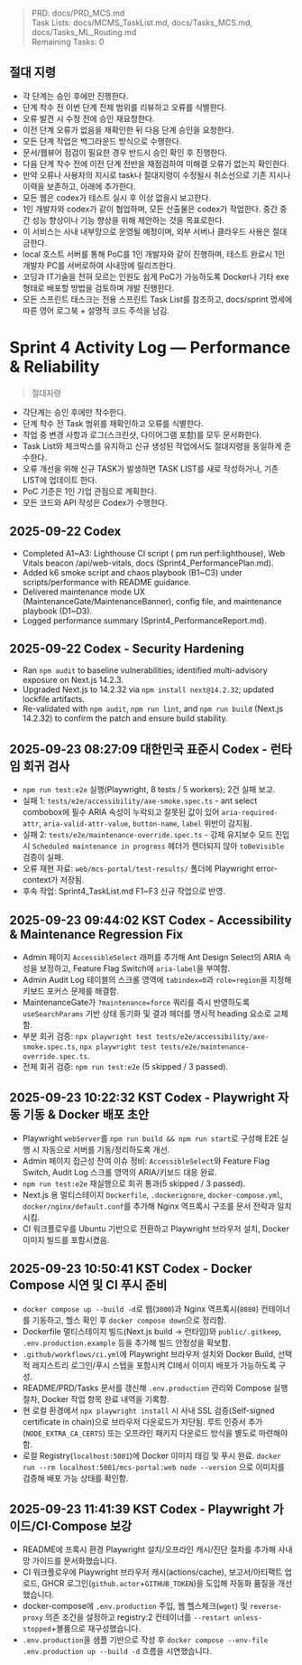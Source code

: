 > PRD: docs/PRD_MCS.md  
> Task Lists: docs/MCMS_TaskList.md, docs/Tasks_MCS.md, docs/Tasks_ML_Routing.md  
> Remaining Tasks: 0

## 절대 지령
- 각 단계는 승인 후에만 진행한다.
- 단계 착수 전 이번 단계 전체 범위를 리뷰하고 오류를 식별한다.
- 오류 발견 시 수정 전에 승인 재요청한다.
- 이전 단계 오류가 없음을 재확인한 뒤 다음 단계 승인을 요청한다.
- 모든 단계 작업은 백그라운드 방식으로 수행한다.
- 문서/웹뷰어 점검이 필요한 경우 반드시 승인 확인 후 진행한다.
- 다음 단계 착수 전에 이전 단계 전반을 재점검하여 미해결 오류가 없는지 확인한다.
- 만약 오류나 사용자의 지시로 task나 절대지령이 수정될시 취소선으로 기존 지시나 이력을 보존하고, 아래에 추가한다.
- 모든 웹은 codex가 테스트 실시 후 이상 없을시 보고한다.
- 1인 개발자와 codex가 같이 협업하며, 모든 산출물은 codex가 작업한다. 중간 중간 성능 향상이나 기능 향상을 위해 제안하는 것을 목표로한다.
- 이 서비스는 사내 내부망으로 운영될 예정이며, 외부 서버나 클라우드 사용은 절대 금한다.
- local 호스트 서버를 통해 PoC를 1인 개발자와 같이 진행하며, 테스트 완료시 1인 개발자 PC를 서버로하여 사내망에 릴리즈한다.
- 코딩과 IT기술을 전혀 모르는 인원도 쉽게 PoC가 가능하도록 Docker나 기타 exe 형태로 배포할 방법을 검토하며 개발 진행한다.
- 모든 스프린트 태스크는 전용 스프린트 Task List를 참조하고, docs/sprint 명세에 따른 영어 로그북 + 설명적 코드 주석을 남김.
# Sprint 4 Activity Log — Performance & Reliability

> 절대지령
- 각단계는 승인 후에만 착수한다.
- 단계 착수 전 Task 범위를 재확인하고 오류를 식별한다.
- 작업 중 변경 사항과 로그(스크린샷, 다이어그램 포함)를 모두 문서화한다.
- Task List와 체크박스를 유지하고 신규 생성된 작업에서도 절대지령을 동일하게 준수한다.
- 오류 개선을 위해 신규 TASK가 발생하면 TASK LIST를 새로 작성하거나, 기존 LIST에 업데이트 한다.
- PoC 기준은 1인 기업 관점으로 계획한다.
- 모든 코드와 API 작성은 Codex가 수행한다.


## 2025-09-22 Codex
- Completed A1~A3: Lighthouse CI script (
pm run perf:lighthouse), Web Vitals beacon /api/web-vitals, docs (Sprint4_PerformancePlan.md).
- Added k6 smoke script and chaos playbook (B1~C3) under scripts/performance with README guidance.
- Delivered maintenance mode UX (MaintenanceGate/MaintenanceBanner), config file, and maintenance playbook (D1~D3).
- Logged performance summary (Sprint4_PerformanceReport.md).

## 2025-09-22 Codex - Security Hardening
- Ran `npm audit` to baseline vulnerabilities; identified multi-advisory exposure on Next.js 14.2.3.
- Upgraded Next.js to 14.2.32 via `npm install next@14.2.32`; updated lockfile artifacts.
- Re-validated with `npm audit`, `npm run lint`, and `npm run build` (Next.js 14.2.32) to confirm the patch and ensure build stability.
## 2025-09-23 08:27:09 대한민국 표준시 Codex - 런타임 회귀 검사
- `npm run test:e2e` 실행(Playwright, 8 tests / 5 workers); 2건 실패 보고.
- 실패 1: `tests/e2e/accessibility/axe-smoke.spec.ts` - ant select combobox에 필수 ARIA 속성이 누락되고 잘못된 값이 있어 `aria-required-attr`, `aria-valid-attr-value`, `button-name`, `label` 위반이 감지됨.
- 실패 2: `tests/e2e/maintenance-override.spec.ts` - 강제 유지보수 모드 진입 시 `Scheduled maintenance in progress` 헤더가 렌더되지 않아 `toBeVisible` 검증이 실패.
- 오류 재현 자료: `web/mcs-portal/test-results/` 폴더에 Playwright error-context가 저장됨.
- 후속 작업: Sprint4_TaskList.md F1~F3 신규 작업으로 반영.


## 2025-09-23 09:44:02 KST Codex - Accessibility & Maintenance Regression Fix
- Admin 페이지 `AccessibleSelect` 래퍼를 추가해 Ant Design Select의 ARIA 속성을 보정하고, Feature Flag Switch에 `aria-label`을 부여함.
- Admin Audit Log 테이블의 스크롤 영역에 `tabindex=0`과 `role=region`을 지정해 키보드 포커스 문제를 해결함.
- MaintenanceGate가 `?maintenance=force` 쿼리를 즉시 반영하도록 `useSearchParams` 기반 상태 동기화 및 결과 헤더를 명시적 heading 요소로 교체함.
- 부분 회귀 검증: `npx playwright test tests/e2e/accessibility/axe-smoke.spec.ts`, `npx playwright test tests/e2e/maintenance-override.spec.ts`.
- 전체 회귀 검증: `npm run test:e2e` (5 skipped / 3 passed).

## 2025-09-23 10:22:32 KST Codex - Playwright 자동 기동 & Docker 배포 초안
- Playwright `webServer`를 `npm run build && npm run start`로 구성해 E2E 실행 시 자동으로 서버를 기동/정리하도록 개선.
- Admin 페이지 접근성 잔여 이슈 정비: `AccessibleSelect`와 Feature Flag Switch, Audit Log 스크롤 영역의 ARIA/키보드 대응 완료.
- `npm run test:e2e` 재실행으로 회귀 통과(5 skipped / 3 passed).
- Next.js 용 멀티스테이지 `Dockerfile`, `.dockerignore`, `docker-compose.yml`, `docker/nginx/default.conf`를 추가해 Nginx 역프록시 구조를 문서 전략과 일치시킴.
- CI 워크플로우를 Ubuntu 기반으로 전환하고 Playwright 브라우저 설치, Docker 이미지 빌드를 포함시켰음.

## 2025-09-23 10:50:41 KST Codex - Docker Compose 시연 및 CI 푸시 준비
- `docker compose up --build -d`로 웹(`3000`)과 Nginx 역프록시(`8080`) 컨테이너를 기동하고, 헬스 확인 후 `docker compose down`으로 정리함.
- Dockerfile 멀티스테이지 빌드(Next.js build → 런타임)와 `public/.gitkeep`, `.env.production.example` 등을 추가해 빌드 안정성을 확보함.
- `.github/workflows/ci.yml`에 Playwright 브라우저 설치와 Docker Build, 선택적 레지스트리 로그인/푸시 스텝을 포함시켜 CI에서 이미지 배포가 가능하도록 구성.
- README/PRD/Tasks 문서를 갱신해 `.env.production` 관리와 Compose 실행 절차, Docker 작업 항목 완료 내역을 기록함.
- 현 로컬 환경에서 `npx playwright install` 시 사내 SSL 검증(Self-signed certificate in chain)으로 브라우저 다운로드가 차단됨. 루트 인증서 추가(`NODE_EXTRA_CA_CERTS`) 또는 오프라인 패키지 다운로드 방식을 별도로 마련해야 함.
- 로컬 Registry(`localhost:5001`)에 Docker 이미지 태깅 및 푸시 완료. `docker run --rm localhost:5001/mcs-portal:web node --version` 으로 이미지를 검증해 배포 가능 상태를 확인함.
## 2025-09-23 11:41:39 KST Codex - Playwright 가이드/CI·Compose 보강
- README에 프록시 환경 Playwright 설치/오프라인 캐시/진단 절차를 추가해 사내망 가이드를 문서화했습니다.
- CI 워크플로우에 Playwright 브라우저 캐시(actions/cache), 보고서/아티팩트 업로드, GHCR 로그인(`github.actor`+`GITHUB_TOKEN`)을 도입해 자동화 품질을 개선했습니다.
- docker-compose에 `.env.production` 주입, 웹 헬스체크(`wget`) 및 `reverse-proxy` 의존 조건을 설정하고 registry:2 컨테이너를 `--restart unless-stopped`+볼륨으로 재구성했습니다.
- `.env.production`을 샘플 기반으로 작성 후 `docker compose --env-file .env.production up --build -d` 흐름을 시연했습니다.


